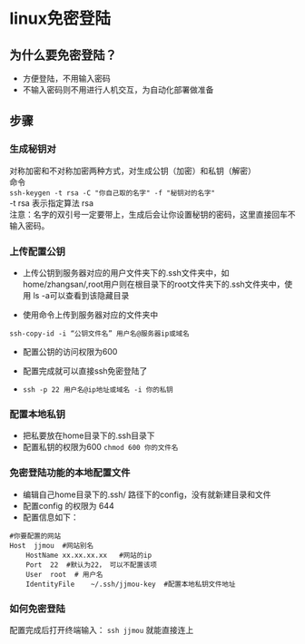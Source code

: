 # linux免密登陆

## 为什么要免密登陆？
- 方便登陆，不用输入密码
- 不输入密码则不用进行人机交互，为自动化部署做准备


## 步骤

###  生成秘钥对 <br>
对称加密和不对称加密两种方式，对生成公钥（加密）和私钥（解密）<br>
命令<br>
``ssh-keygen -t rsa -C "你自己取的名字" -f "秘钥对的名字"``<br>
-t rsa 表示指定算法 rsa <br>
注意：名字的双引号一定要带上，生成后会让你设置秘钥的密码，这里直接回车不输入密码。<br>


### 上传配置公钥
- 上传公钥到服务器对应的用户文件夹下的.ssh文件夹中，如home/zhangsan/,root用户则在根目录下的root文件夹下的.ssh文件夹中，使用 ls -a可以查看到该隐藏目录

- 使用命令上传到服务器对应的文件夹中

``ssh-copy-id -i “公钥文件名” 用户名@服务器ip或域名``

- 配置公钥的访问权限为600

- 配置完成就可以直接ssh免密登陆了

- ``
    ssh -p 22 用户名@ip地址或域名 -i 你的私钥
``

### 配置本地私钥
- 把私要放在home目录下的.ssh目录下
- 配置私钥的权限为600 `chmod 600 你的文件名`

### 免密登陆功能的本地配置文件
- 编辑自己home目录下的.ssh/ 路径下的config，没有就新建目录和文件
- 配置config 的权限为 644
- 配置信息如下：


```
#你要配置的网站
Host  jjmou  #网站别名
    HostName xx.xx.xx.xx   #网站的ip
    Port  22  #默认为22， 可以不配置该项
    User  root  # 用户名
    IdentityFile    ~/.ssh/jjmou-key  #配置本地私钥文件地址
```

### 如何免密登陆
配置完成后打开终端输入： `ssh jjmou` 就能直接连上